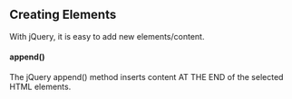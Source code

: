 ## Creating Elements
With jQuery, it is easy to add new elements/content.

#### append()
The jQuery append() method inserts content AT THE END of the selected HTML elements.
